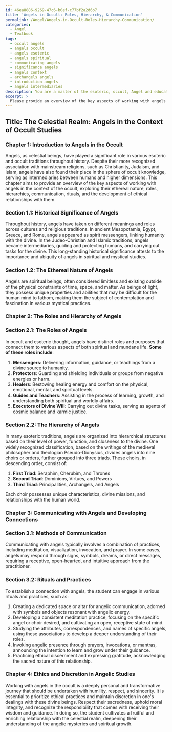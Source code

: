 ```yaml
---
id: 46ea8886-9269-47c6-b0ef-c77bf2a2d6b7
title: 'Angels in Occult: Roles, Hierarchy, & Communication'
permalink: /Angel/Angels-in-Occult-Roles-Hierarchy-Communication/
categories:
  - Angel
  - Textbook
tags:
  - occult angels
  - angels occult
  - angels esoteric
  - angels spiritual
  - communicating angels
  - significance angels
  - angels context
  - archangels angels
  - introduction angels
  - angels intermediaries
description: You are a master of the esoteric, occult, Angel and education, you have written many textbooks on the subject in ways that provide students with rich and deep understanding of the subject. You are being asked to write textbook-like sections on a topic and you do it with full context, explainability, and reliability in accuracy to the true facts of the topic at hand, in a textbook style that a student would easily be able to learn from, in a rich, engaging, and contextual way. Always include relevant context (such as formulas and history), related concepts, and in a way that someone can gain deep insights from.
excerpt: > 
  Please provide an overview of the key aspects of working with angels in the context of the occult, including their roles, hierarchies, methods of communication, and some common rituals or practices that a student can use to build a connection with them. Additionally, discuss the historical significance and ethereal nature of these celestial beings, while emphasizing the importance of ethics and discretion when incorporating angels into one's spiritual studies.
---
```


## Title: The Celestial Realm: Angels in the Context of Occult Studies

### Chapter 1: Introduction to Angels in the Occult

Angels, as celestial beings, have played a significant role in various esoteric and occult traditions throughout history. Despite their more recognized association with mainstream religions, such as Christianity, Judaism, and Islam, angels have also found their place in the sphere of occult knowledge, serving as intermediaries between humans and higher dimensions. This chapter aims to provide an overview of the key aspects of working with angels in the context of the occult, exploring their ethereal nature, roles, hierarchies, communication, rituals, and the development of ethical relationships with them. 

### Section 1.1: Historical Significance of Angels

Throughout history, angels have taken on different meanings and roles across cultures and religious traditions. In ancient Mesopotamia, Egypt, Greece, and Rome, angels appeared as spirit messengers, linking humanity with the divine. In the Judeo-Christian and Islamic traditions, angels became intermediaries, guiding and protecting humans, and carrying out tasks for the divine. This long-standing historical significance attests to the importance and ubiquity of angels in spiritual and mystical studies.

### Section 1.2: The Ethereal Nature of Angels

Angels are spiritual beings, often considered limitless and existing outside of the physical constraints of time, space, and matter. As beings of light, they possess unique properties and abilities that may be difficult for the human mind to fathom, making them the subject of contemplation and fascination in various mystical practices.

### Chapter 2: The Roles and Hierarchy of Angels

### Section 2.1: The Roles of Angels

In occult and esoteric thought, angels have distinct roles and purposes that connect them to various aspects of both spiritual and mundane life. **Some of these roles include**:

1. **Messengers**: Delivering information, guidance, or teachings from a divine source to humanity.
2. **Protectors**: Guarding and shielding individuals or groups from negative energies or harm.
3. **Healers**: Bestowing healing energy and comfort on the physical, emotional, mental, and spiritual levels.
4. **Guides and Teachers**: Assisting in the process of learning, growth, and understanding both spiritual and worldly affairs.
5. **Executors of Divine Will**: Carrying out divine tasks, serving as agents of cosmic balance and karmic justice.

### Section 2.2: The Hierarchy of Angels

In many esoteric traditions, angels are organized into hierarchical structures based on their level of power, function, and closeness to the divine. One widely recognized classification, based on the writings of the medieval philosopher and theologian Pseudo-Dionysius, divides angels into nine choirs or orders, further grouped into three triads. These choirs, in descending order, consist of:

1. **First Triad**: Seraphim, Cherubim, and Thrones
2. **Second Triad**: Dominions, Virtues, and Powers
3. **Third Triad**: Principalities, Archangels, and Angels

Each choir possesses unique characteristics, divine missions, and relationships with the human world.

### Chapter 3: Communicating with Angels and Developing Connections

### Section 3.1: Methods of Communication

Communicating with angels typically involves a combination of practices, including meditation, visualization, invocation, and prayer. In some cases, angels may respond through signs, symbols, dreams, or direct messages, requiring a receptive, open-hearted, and intuitive approach from the practitioner.

### Section 3.2: Rituals and Practices

To establish a connection with angels, the student can engage in various rituals and practices, such as:

1. Creating a dedicated space or altar for angelic communication, adorned with symbols and objects resonant with angelic energy.
2. Developing a consistent meditation practice, focusing on the specific angel or choir desired, and cultivating an open, receptive state of mind.
3. Studying the attributes, correspondences, and names of specific angels, using these associations to develop a deeper understanding of their roles.
4. Invoking angelic presence through prayers, invocations, or mantras, announcing the intention to learn and grow under their guidance.
5. Practicing ethical discernment and expressing gratitude, acknowledging the sacred nature of this relationship.

### Chapter 4: Ethics and Discretion in Angelic Studies

Working with angels in the occult is a deeply personal and transformative journey that should be undertaken with humility, respect, and sincerity. It is essential to prioritize ethical practices and maintain discretion in one's dealings with these divine beings. Respect their sacredness, uphold moral integrity, and recognize the responsibility that comes with receiving their wisdom and guidance. In doing so, the student cultivates a fruitful and enriching relationship with the celestial realm, deepening their understanding of the angelic mysteries and spiritual growth.
